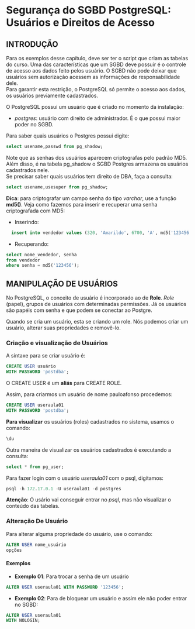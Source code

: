 # Segurança do SGBD PostgreSQL: Usuários e Direitos de Acesso

## INTRODUÇÃO  

Para os exemplos desse capítulo, deve ser ter o script que criam as tabelas do curso.
Uma das características que um SGBD deve possuir é o controle de acesso aos dados feito pelos usuário. O SGBD não pode deixar que usuários sem autorização acessem as informações de responsabilidade dele.  
Para garantir esta restrição, o PostgreSQL só permite o acesso aos dados, os usuários previamente cadastrados.   

O PostgreSQL possui um usuário que é criado no momento da instalação:  
 * *postgres*: usuário com direito de administrador. É o que possui maior poder no SGBD.

Para saber quais usuários o Postgres possui digite:
```sql
select usename,passwd from pg_shadow;
```

Note que as senhas dos usuários aparecem criptografas pelo padrão MD5. Além disso, é na tabela pg_shadow o SGBD Postgres armazena os usuários cadastrados nele.  
Se precisar saber quais usuários tem direito de DBA, faça a consulta:
```sql
select usename,usesuper from pg_shadow;
```

**Dica**: para criptografar um campo senha do tipo *varchar*, use a função **md5()**. Veja como fazemos para inserir e recuperar uma senha criptografada com MD5:  

- Inserindo:
  
```sql
  insert into vendedor values (320, 'Amarildo', 6700, 'A', md5('123456'));
```

- Recuperando:
  
```sql
select nome_vendedor, senha
from vendedor
where senha = md5('123456');
```

## MANIPULAÇÃO DE USUÁRIOS
No PostgreSQL, o conceito de usuário é incorporado ao de **Role**. *Role* (papel), grupos de usuários com determinadas permissões. Já os usuários são papéis com senha e que podem se conectar ao Postgre.  

Quando se cria um usuário, esta se criando um role. Nós podemos criar um usuário, alterar suas propriedades e removê-lo.

### Criação e visualização de Usuários

A sintaxe para se criar usuário é:  
```sql
CREATE USER usuário
WITH PASSWORD 'postdba';
```

O CREATE USER é um **aliás** para CREATE ROLE.

Assim, para criarmos um usuário de nome pauloafonso procedemos:  
```sql
CREATE USER useraula01
WITH PASSWORD 'postdba';
```

**Para visualizar** os usuários (roles) cadastrados no sistema, usamos o comando:
```sql
\du
```

Outra maneira de visualizar os usuários cadastrados é executando a consulta:
```sql
select * from pg_user;
```

Para fazer login com o usuário *useraula01* com o psql, digitamos:  
```sql
psql -h 172.17.0.1 -U useraula01 -d postgres
```
**Atenção**: O usário vai conseguir entrar no *psql*, mas não visualizar o conteúdo das tabelas.  

### Alteração De Usuário

Para alterar alguma propriedade do usuário, use o comando:  
```sql
ALTER USER nome_usuário
opções
```
#### Exemplos

* **Exemplo 01**: Para trocar a senha de um usuário  
```sql  
ALTER USER useraula01 WITH PASSWORD '123456';
```

* **Exemplo 02**: Para de bloquear um usuário e assim ele não poder entrar no SGBD:
```sql  
ALTER USER useraula01
WITH NOLOGIN;
```

